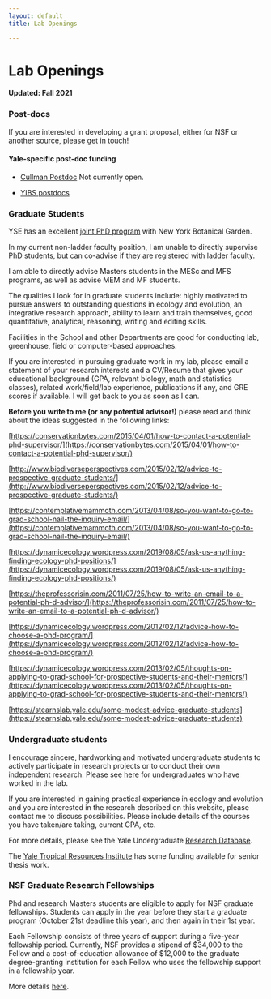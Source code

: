 ```yaml
---
layout: default
title: Lab Openings

---
```


# Lab Openings

**Updated: Fall 2021**

### Post-docs
If you are interested in developing a grant proposal, either for NSF or another source, please get in touch!

#### Yale-specific post-doc funding

 - [Cullman Postdoc]() Not currently open.

 - [YIBS postdocs](http://yibs.yale.edu/scholar-programs/donnelley-and-yibs-postdoctoral-environmental-fellows/gaylord-donnelley)
 


### Graduate Students

YSE has an excellent [joint PhD program](https://environment.yale.edu/doctoral/degrees/joint-nybg/) with New York Botanical Garden.

In my current non-ladder faculty position, I am unable to directly supervise PhD students, but can co-advise if they are registered with ladder faculty. 

I am able to directly advise Masters students in the MESc and MFS programs, as well as advise MEM and MF students.

The qualities I look for in graduate students include: highly motivated to pursue answers to outstanding questions in ecology and evolution, an integrative research approach, ability to learn and train themselves, good quantitative, analytical, reasoning, writing and editing skills.

Facilities in the School and other Departments are good for conducting lab, greenhouse, field or computer-based approaches.

If you are interested in pursuing graduate work in my lab, please email a statement of your research interests and a CV/Resume that gives your educational background (GPA, relevant biology, math and statistics classes), related work/field/lab experience, publications if any, and GRE scores if available. I will get back to you as soon as I can.

**Before you write to me (or any potential advisor!)** please read and think about the ideas suggested in the following links:

[https://conservationbytes.com/2015/04/01/how-to-contact-a-potential-phd-supervisor/](https://conservationbytes.com/2015/04/01/how-to-contact-a-potential-phd-supervisor/) 

[http://www.biodiverseperspectives.com/2015/02/12/advice-to-prospective-graduate-students/](http://www.biodiverseperspectives.com/2015/02/12/advice-to-prospective-graduate-students/)

[https://contemplativemammoth.com/2013/04/08/so-you-want-to-go-to-grad-school-nail-the-inquiry-email/](https://contemplativemammoth.com/2013/04/08/so-you-want-to-go-to-grad-school-nail-the-inquiry-email/)

[https://dynamicecology.wordpress.com/2019/08/05/ask-us-anything-finding-ecology-phd-positions/](https://dynamicecology.wordpress.com/2019/08/05/ask-us-anything-finding-ecology-phd-positions/)

[https://theprofessorisin.com/2011/07/25/how-to-write-an-email-to-a-potential-ph-d-advisor/](https://theprofessorisin.com/2011/07/25/how-to-write-an-email-to-a-potential-ph-d-advisor/)

[https://dynamicecology.wordpress.com/2012/02/12/advice-how-to-choose-a-phd-program/](https://dynamicecology.wordpress.com/2012/02/12/advice-how-to-choose-a-phd-program/)

[https://dynamicecology.wordpress.com/2013/02/05/thoughts-on-applying-to-grad-school-for-prospective-students-and-their-mentors/](https://dynamicecology.wordpress.com/2013/02/05/thoughts-on-applying-to-grad-school-for-prospective-students-and-their-mentors/)

[https://stearnslab.yale.edu/some-modest-advice-graduate-students](https://stearnslab.yale.edu/some-modest-advice-graduate-students)


### Undergraduate students
I encourage sincere, hardworking and motivated undergraduate students to actively participate in research projects or to conduct their own independent research. Please see [here](http://www.simonqueenborough.info/people.html) for undergraduates who have worked in the lab.

If you are interested in gaining practical experience in ecology and evolution and you are interested in the research described on this website, please contact me to discuss possibilities. Please include details of the courses you have taken/are taking, current GPA, etc.

For more details, please see the Yale Undergraduate [Research Database](https://rdb.yale.edu/lab/queenborough-lab-177/).

The [Yale Tropical Resources Institute](http://tri.yale.edu/fellowships/) has some funding available for senior thesis work.


### NSF Graduate Research Fellowships

Phd and research Masters students are eligible to apply for NSF graduate fellowships. Students can apply in the year before they start a graduate program (October 21st deadline this year), and then again in their 1st year. 

Each Fellowship consists of three years of support during a five-year fellowship period. Currently, NSF provides a stipend of $34,000 to the Fellow and a cost-of-education allowance of $12,000 to the graduate degree-granting institution for each Fellow who uses the fellowship support in a fellowship year.

More details [here](https://www.nsfgrfp.org/).

